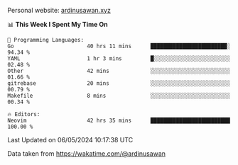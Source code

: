 Personal website: [ardinusawan.xyz](https://ardinusawan.xyz)

<!--START_SECTION:waka-->
📊 **This Week I Spent My Time On** 

```text
💬 Programming Languages: 
Go                       40 hrs 11 mins      ████████████████████████░   94.34 % 
YAML                     1 hr 3 mins         █░░░░░░░░░░░░░░░░░░░░░░░░   02.48 % 
Other                    42 mins             ░░░░░░░░░░░░░░░░░░░░░░░░░   01.66 % 
gitrebase                20 mins             ░░░░░░░░░░░░░░░░░░░░░░░░░   00.79 % 
Makefile                 8 mins              ░░░░░░░░░░░░░░░░░░░░░░░░░   00.34 % 

🔥 Editors: 
Neovim                   42 hrs 35 mins      █████████████████████████   100.00 % 
```


 Last Updated on 06/05/2024 10:17:38 UTC
<!--END_SECTION:waka-->
Data taken from https://wakatime.com/@ardinusawan
